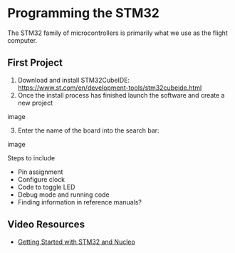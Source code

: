 # Programming the STM32
The STM32 family of microcontrollers is primarily what we use as the flight computer. 

## First Project 
1. Download and install STM32CubeIDE: https://www.st.com/en/development-tools/stm32cubeide.html
2. Once the install process has finished launch the software and create a new project

image 

3. Enter the name of the board into the search bar: 

image

Steps to include
- Pin assignment 
- Configure clock 
- Code to toggle LED
- Debug mode and running code
- Finding information in reference manuals?  

## Video Resources
- [Getting Started with STM32 and Nucleo](https://youtube.com/playlist?list=PLEBQazB0HUyRYuzfi4clXsKUSgorErmBv&si=6eI9FrAluDvCqMZy)
